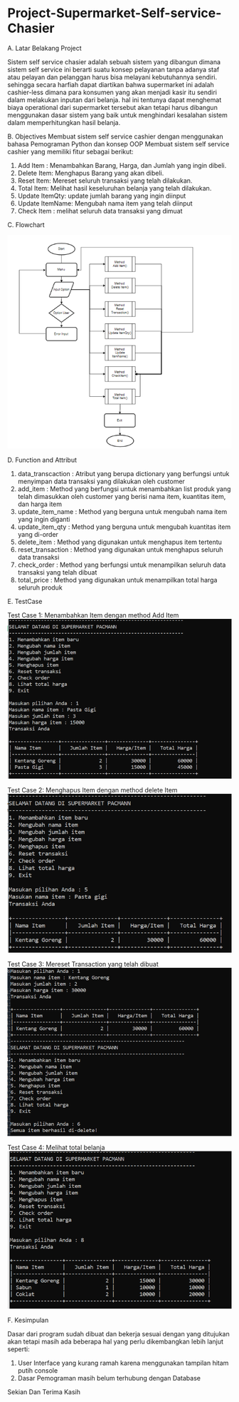 # Project-Supermarket-Self-service-Chasier

A. Latar Belakang Project

Sistem self service chasier adalah sebuah sistem yang dibangun dimana sistem self service ini berarti suatu konsep pelayanan tanpa adanya staf atau pelayan dan pelanggan harus bisa melayani kebutuhannya sendiri. sehingga secara harfiah dapat diartikan bahwa supermarket ini adalah cashier-less dimana para konsumen yang akan menjadi kasir itu sendiri dalam melakukan inputan dari belanja. hal ini tentunya dapat menghemat biaya operational dari supermarket tersebut akan tetapi harus dibangun menggunakan dasar sistem yang baik untuk menghindari kesalahan sistem dalam memperhitungkan hasil belanja.

B. Objectives
Membuat sistem self service cashier dengan menggunakan bahasa Pemograman Python dan konsep OOP
Membuat sistem self service cashier yang memiliki fitur sebagai berikut:
1. Add Item : Menambahkan Barang, Harga, dan Jumlah yang ingin dibeli.
2. Delete Item: Menghapus Barang yang akan dibeli.
3. Reset Item: Mereset seluruh transaksi yang telah dilakukan.
4. Total Item: Melihat hasil keseluruhan belanja yang telah dilakukan.
5. Update ItemQty: update jumlah barang yang ingin diinput
6. Update ItemName: Mengubah nama item yang telah diinput
7. Check Item : melihat seluruh data transaksi yang dimuat
 
C. Flowchart

![FlowChart](https://github.com/RickoExetrada/Gambar/blob/main/Untitled.png)

D. Function and Attribut
1. data_transcaction : Atribut yang berupa dictionary yang berfungsi untuk menyimpan data transaksi yang dilakukan oleh customer
2. add_item : Method yang berfungsi untuk menambahkan list produk yang telah dimasukkan oleh customer yang berisi nama item, kuantitas item, dan harga item
3. update_item_name : Method yang berguna untuk mengubah nama item yang ingin diganti
4. update_item_qty : Method yang berguna untuk mengubah kuantitas item yang di-order
5. delete_item : Method yang digunakan untuk menghapus item tertentu
6. reset_transaction : Method yang digunakan untuk menghapus seluruh data transaksi
7. check_order : Method yang berfungsi untuk menampilkan seluruh data transaksi yang telah dibuat
8. total_price : Method yang digunakan untuk menampilkan total harga seluruh produk

E. TestCase

Test Case 1: Menambahkan Item dengan method Add Item
![Test Case 1](https://github.com/RickoExetrada/Gambar/blob/main/Test%201.PNG)


Test Case 2: Menghapus Item dengan method delete Item
![Test Case 2](https://github.com/RickoExetrada/Gambar/blob/main/Test%202.PNG)

Test Case 3: Mereset Transaction yang telah dibuat
![Test Case 3](https://github.com/RickoExetrada/Gambar/blob/main/Test%203.PNG)

Test Case 4: Melihat total belanja
![Test Case 4](https://github.com/RickoExetrada/Gambar/blob/main/Test%204.PNG)

F. Kesimpulan

Dasar dari program sudah dibuat dan bekerja sesuai dengan yang ditujukan akan tetapi masih ada beberapa hal yang perlu dikembangkan lebih lanjut seperti:
1. User Interface yang kurang ramah karena menggunakan tampilan hitam putih console
2. Dasar Pemograman masih belum terhubung dengan Database

Sekian Dan Terima Kasih
